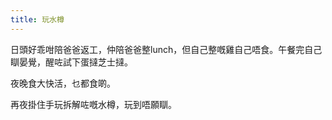 ```yaml
---
title: 玩水樽
---
```


日頭好乖咁陪爸爸返工，仲陪爸爸整lunch，但自己整嘅雞自己唔食。午餐完自己瞓晏覺，醒咗試下蛋撻芝士撻。

夜晚食大快活，乜都食啲。

再夜掛住手玩拆解咗嘅水樽，玩到唔願瞓。
